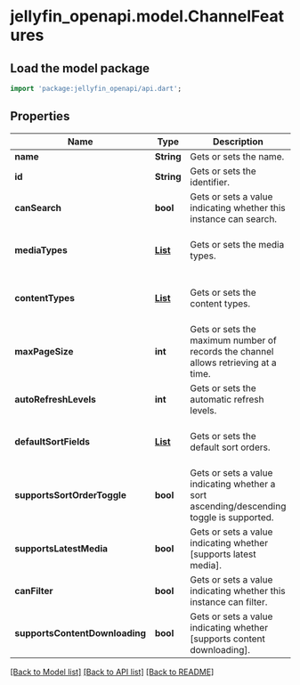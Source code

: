 # jellyfin_openapi.model.ChannelFeatures

## Load the model package
```dart
import 'package:jellyfin_openapi/api.dart';
```

## Properties
Name | Type | Description | Notes
------------ | ------------- | ------------- | -------------
**name** | **String** | Gets or sets the name. | [optional] 
**id** | **String** | Gets or sets the identifier. | [optional] 
**canSearch** | **bool** | Gets or sets a value indicating whether this instance can search. | [optional] 
**mediaTypes** | [**List<ChannelMediaType>**](ChannelMediaType.md) | Gets or sets the media types. | [optional] [default to const []]
**contentTypes** | [**List<ChannelMediaContentType>**](ChannelMediaContentType.md) | Gets or sets the content types. | [optional] [default to const []]
**maxPageSize** | **int** | Gets or sets the maximum number of records the channel allows retrieving at a time. | [optional] 
**autoRefreshLevels** | **int** | Gets or sets the automatic refresh levels. | [optional] 
**defaultSortFields** | [**List<ChannelItemSortField>**](ChannelItemSortField.md) | Gets or sets the default sort orders. | [optional] [default to const []]
**supportsSortOrderToggle** | **bool** | Gets or sets a value indicating whether a sort ascending/descending toggle is supported. | [optional] 
**supportsLatestMedia** | **bool** | Gets or sets a value indicating whether [supports latest media]. | [optional] 
**canFilter** | **bool** | Gets or sets a value indicating whether this instance can filter. | [optional] 
**supportsContentDownloading** | **bool** | Gets or sets a value indicating whether [supports content downloading]. | [optional] 

[[Back to Model list]](../README.md#documentation-for-models) [[Back to API list]](../README.md#documentation-for-api-endpoints) [[Back to README]](../README.md)


